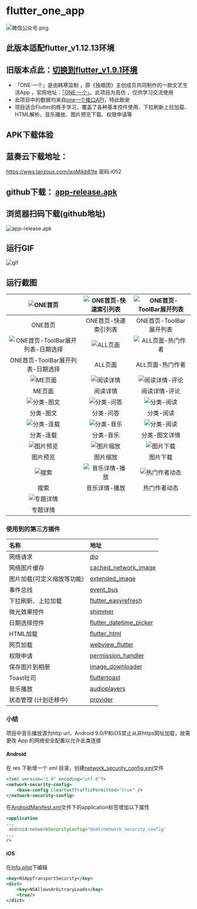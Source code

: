 # flutter_one_app


![微信公众号.png](https://cdn.nlark.com/yuque/0/2021/png/1077776/1628483947581-9a649b2f-a0bb-4ef4-879d-92ab6e9fddde.png)


## 此版本适配flutter_v1.12.13环境
## 旧版本点此：[切换到flutter_v1.9.1环境](https://github.com/togettoyou/flutter-one-app/tree/flutter_v1.9.1)

- 「ONE·一个」是由韩寒监制 ，原《独唱团》主创成员共同制作的一款文艺生活App ，官网地址：[「ONE·一个」](http://wufazhuce.com/)。此项目为高仿 ，仅供学习交流使用
- 此项目中的数据均来自[one一个接口API](http://www.limuyang.cc/one-api-collect/#/?id=one%c2%b7%e4%b8%80%e4%b8%aa)，特此致谢
- 项目适合Flutter的练手学习，覆盖了各种基本控件使用、下拉刷新上拉加载、HTML解析、音乐播放、图片预览下载、权限申请等


## APK下载体验
## 蓝奏云下载地址：
https://wws.lanzous.com/ixoMjkb81te
密码:i052

## github下载： [app-release.apk](https://github.com/togettoyou/flutter-one-app/raw/master/apk/app-release.apk)
## 浏览器扫码下载(github地址)
![app-release.apk](https://github.com/togettoyou/flutter-one-app/blob/master/screenshots/qrcode.png)



## 运行GIF

![gif](https://github.com/togettoyou/flutter-one-app/blob/master/screenshots/gif.gif)

## 运行截图

| ![ONE首页](https://github.com/togettoyou/flutter-one-app/blob/master/screenshots/Snipaste_2019-10-19_14-52-11.png) | ![ONE首页-快速索引列表](https://github.com/togettoyou/flutter-one-app/blob/master/screenshots/Snipaste_2019-10-19_14-52-25.png) | ![ONE首页-ToolBar展开列表](https://github.com/togettoyou/flutter-one-app/blob/master/screenshots/Snipaste_2019-10-19_14-52-43.png) |
| :----------------------------------------------------------: | :----------------------------------------------------------: | :----------------------------------------------------------: |
|                           ONE首页                            |                     ONE首页-快速索引列表                     |                   ONE首页-ToolBar展开列表                    |
| ![ONE首页-ToolBar展开列表-日期选择](https://github.com/togettoyou/flutter-one-app/blob/master/screenshots/Snipaste_2019-10-19_14-52-49.png) | ![ALL页面](https://github.com/togettoyou/flutter-one-app/blob/master/screenshots/Snipaste_2019-10-19_14-53-00.png) | ![ALL页面-热门作者](https://github.com/togettoyou/flutter-one-app/blob/master/screenshots/Snipaste_2019-10-19_14-53-05.png) |
|               ONE首页-ToolBar展开列表-日期选择               |                           ALL页面                            |                       ALL页面-热门作者                       |
| ![ME页面](https://github.com/togettoyou/flutter-one-app/blob/master/screenshots/Snipaste_2019-10-19_14-53-09.png) | ![阅读详情](https://github.com/togettoyou/flutter-one-app/blob/master/screenshots/Snipaste_2019-10-19_14-53-17.png) | ![阅读详情-评论](https://github.com/togettoyou/flutter-one-app/blob/master/screenshots/Snipaste_2019-10-19_14-53-37.png) |
|                            ME页面                            |                           阅读详情                           |                        阅读详情-评论                         |
| ![分类-图文](https://github.com/togettoyou/flutter-one-app/blob/master/screenshots/Snipaste_2019-10-19_14-53-48.png) | ![分类-问答](https://github.com/togettoyou/flutter-one-app/blob/master/screenshots/Snipaste_2019-10-19_14-53-53.png) | ![分类-阅读](https://github.com/togettoyou/flutter-one-app/blob/master/screenshots/Snipaste_2019-10-19_14-54-12.png) |
|                          分类-图文                           |                          分类-问答                           |                          分类-阅读                           |
| ![分类-连载](https://github.com/togettoyou/flutter-one-app/blob/master/screenshots/Snipaste_2019-10-19_14-54-16.png) | ![分类-音乐](https://github.com/togettoyou/flutter-one-app/blob/master/screenshots/Snipaste_2019-10-19_14-54-20.png) | ![分类-阅读](https://github.com/togettoyou/flutter-one-app/blob/master/screenshots/Snipaste_2019-10-19_14-54-35.png) |
|                          分类-连载                           |                          分类-音乐                           |                        分类-图文详情                         |
| ![图片预览](https://github.com/togettoyou/flutter-one-app/blob/master/screenshots/Snipaste_2019-12-10_02-05-19.png) | ![图片缩放](https://github.com/togettoyou/flutter-one-app/blob/master/screenshots/Snipaste_2019-12-10_02-07-00.png) | ![图片下载](https://github.com/togettoyou/flutter-one-app/blob/master/screenshots/Snipaste_2019-12-10_02-05-35.png) |
|                           图片预览                           |                           图片缩放                           |                           图片下载                           |
| ![搜索](https://github.com/togettoyou/flutter-one-app/blob/master/screenshots/Snipaste_2019-12-10_02-07-12.png) | ![音乐详情-播放](https://github.com/togettoyou/flutter-one-app/blob/master/screenshots/Snipaste_2019-12-10_02-13-11.png) | ![热门作者动态](https://github.com/togettoyou/flutter-one-app/blob/master/screenshots/Snipaste_2019-12-10_02-13-36.png) |
|                             搜索                             |                        音乐详情-播放                         |                         热门作者动态                         |
| ![专题详情](https://github.com/togettoyou/flutter-one-app/blob/master/screenshots/Snipaste_2019-12-10_02-07-22.png) |                                                              |                                                              |
|                           专题详情                           |                                                              |                                                              |

### 使用到的第三方插件


| 名称                       | 地址                                                         |
| :------------------------- | :----------------------------------------------------------- |
| 网络请求                   | [dio](https://pub.dev/packages/dio)                          |
| 网络图片缓存               | [cached_network_image](https://pub.dev/packages/cached_network_image) |
| 图片加载(可定义缩放等功能) | [extended_image](https://pub.dev/packages/extended_image)    |
| 事件总线                   | [event_bus](https://pub.dev/packages/event_bus)              |
| 下拉刷新、上拉加载         | [flutter_easyrefresh](https://pub.dev/packages/flutter_easyrefresh) |
| 微光效果控件               | [shimmer](https://pub.dev/packages/shimmer)                  |
| 日期选择控件               | [flutter_datetime_picker](https://pub.dev/packages/flutter_datetime_picker) |
| HTML加载                   | [flutter_html](https://pub.dev/packages/flutter_html)        |
| 网页加载                   | [webview_flutter](https://pub.dev/packages/webview_flutter)  |
| 权限申请                   | [permission_handler](https://pub.dev/packages/permission_handler) |
| 保存图片到相册             | [image_downloader](https://pub.dev/packages/image_downloader) |
| Toast吐司                  | [fluttertoast](https://pub.dev/packages/fluttertoast)        |
| 音乐播放                   | [audioplayers](https://pub.dev/packages/audioplayers)        |
| 状态管理 (计划迁移中)      | [provider](https://pub.dev/packages/provider)                |

### 小结

项目中音乐播放源为http url，Android 9.0/P和iOS禁止从非https网址加载，故需更改 App 的网络安全配置以允许此类连接

#### Android

在 res 下新增一个 xml 目录，创建[network_security_config.xml](https://github.com/togettoyou/flutter-one-app/blob/master/android/app/src/main/res/xml/network_security_config.xml)文件

```xml
<?xml version="1.0" encoding="utf-8"?>
<network-security-config>
    <base-config cleartextTrafficPermitted="true" />
</network-security-config>
```

在[AndroidManifest.xml](https://github.com/togettoyou/flutter-one-app/blob/master/android/app/src/main/AndroidManifest.xml)文件下的application标签增加以下属性

```xml
<application
...
 android:networkSecurityConfig="@xml/network_security_config"
...
/>
```

#### iOS

在[Info.plist](https://github.com/togettoyou/flutter-one-app/blob/master/ios/Runner/Info.plist)下编辑

```xml
<key>NSAppTransportSecurity</key>
<dict>
    <key>NSAllowsArbitraryLoads</key>
    <true/>
</dict>
```





